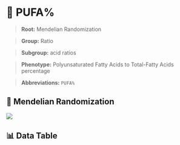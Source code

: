 # 🧪 PUFA%

> **Root:** Mendelian Randomization

> **Group:** Ratio  

> **Subgroup:** acid ratios

> **Phenotype:** Polyunsaturated Fatty Acids to Total-Fatty Acids percentage  

> **Abbreviations:** `PUFA%`

## 🧬 Mendelian Randomization  

<img src="/MR/Figures/Inverse/PUFAbaifenhao.png"/>


## 📊 Data Table


<CsvTableMRI src="/MR/Data/Inverse/PUFAbaifenhao.csv"/>
